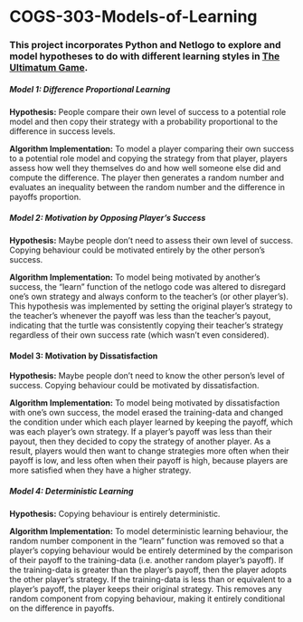 # COGS-303-Models-of-Learning
### This project incorporates Python and Netlogo to explore and model hypotheses to do with different learning styles in [The Ultimatum Game](https://www.sciencedirect.com/topics/neuroscience/ultimatum-game).

##### **Model 1: Difference Proportional Learning**
**Hypothesis:** People compare their own level of success to a potential role model and then copy their strategy with a probability proportional to the difference in success levels.

**Algorithm Implementation:** To model a player comparing their own success to a potential role model and copying the strategy from that player, players assess how well they themselves do and how well someone else did and compute the difference. The player then generates a random number and evaluates an inequality between the random number and the difference in payoffs proportion.
 
##### **Model 2: Motivation by Opposing Player’s Success**
**Hypothesis:** Maybe people don’t need to assess their own level of success. Copying behaviour
could be motivated entirely by the other person’s success.

**Algorithm Implementation:** To model being motivated by another’s success, the “learn” function of the netlogo code was altered to disregard one’s own strategy and always conform to the teacher’s (or other player’s). This hypothesis was implemented by setting the original player’s strategy to the teacher’s whenever the payoff was less than the teacher’s payout, indicating that the turtle was consistently copying their teacher’s strategy regardless of their own success rate (which wasn’t even considered).

#### **Model 3: Motivation by Dissatisfaction**
**Hypothesis:** Maybe people don’t need to know the other person’s level of success. Copying behaviour could be motivated by dissatisfaction.

**Algorithm Implementation:** To model being motivated by dissatisfaction with one’s own success, the model erased the training-data and changed the condition under which each player learned by keeping the payoff, which was each player’s own strategy. If a player’s payoff was less than their payout, then they decided to copy the strategy of another player. As a result, players would then want to change strategies more often when their payoff is low, and less often when their payoff is high, because players are more satisfied when they have a higher strategy. 

##### **Model 4: Deterministic Learning**
**Hypothesis:** Copying behaviour is entirely deterministic.

**Algorithm Implementation:** To model deterministic learning behaviour, the random number component in the “learn” function was removed so that a player’s copying behaviour would be entirely determined by the comparison of their payoff to the training-data (i.e. another random player’s payoff). If the training-data is greater than the player’s payoff, then the player adopts the other player’s strategy. If the training-data is less than or equivalent to a player’s payoff, the player keeps their original strategy. This removes any random component from copying behaviour, making it entirely conditional on the difference in payoffs.

